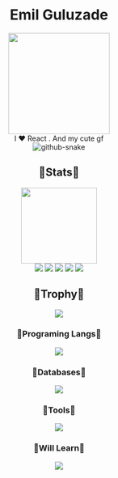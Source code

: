 <div align="center">
  <h1>Emil Guluzade</h1>
</div>

<div align="center">
  <img height=200px src="https://avatars.githubusercontent.com/u/139626288?v=4"></br>
  I ❤ React . And my cute gf</br>
  <picture>
    <source media="(prefers-color-scheme: dark)" srcset="https://github.com/EmilGuluzade/EmilGuluzade/blob/output/github-contribution-grid-snake-dark.svg" />
    <source media="(prefers-color-scheme: light)" srcset="https://github.com/EmilGuluzade/EmilGuluzade/blob/output/github-contribution-grid-snake.svg" />
    <img alt="github-snake" src="github-snake.svg" />
  </picture></br>
</div>

<div align=center> 
  <h2>💖Stats💖</h2>
  <img height=150px src="https://streak-stats.demolab.com?user=emilguluzade&theme=algolia"></br>
  <img src="https://github-profile-summary-cards.vercel.app/api/cards/profile-details?username=emilguluzade&theme=algolia">
  <img src="https://github-profile-summary-cards.vercel.app/api/cards/repos-per-language?username=emilguluzade&theme=algolia">
  <img src="https://github-profile-summary-cards.vercel.app/api/cards/most-commit-language?username=emilguluzade&theme=algolia">
  <img src="https://github-profile-summary-cards.vercel.app/api/cards/stats?username=emilguluzade&theme=algolia">
  <img src="https://github-profile-summary-cards.vercel.app/api/cards/productive-time?username=emilguluzade&theme=algolia">
</div>

<div align=center>
  <h2>👑Trophy👑</h2>
  <img src = "https://github-profile-trophy.vercel.app/?username=emilguluzade&theme=algolia&column=-1&rank=-?">
</div>

<div align=center>
  <h3>💎Programing Langs💎</h3>
    <img src="https://skillicons.dev/icons?i=html,js,babel,ts,css,sass,bootstrap,tailwind,react,vite,md,nodejs,express,python,">
  <h3>🧶Databases🧶</h3>
   <img src="https://skillicons.dev/icons?i=mongodb">
  <h3>🏏Tools🏏</h3>
    <img src="https://skillicons.dev/icons?i=github,git,npm,vscode,visualstudio,postman,figma,netlify,vercel,stackoverflow,discord">
  <h3>🎡Will Learn🎡</h3>
    <img src="https://skillicons.dev/icons?i=cpp,nextjs,electron,threejs,blender">
</div>



